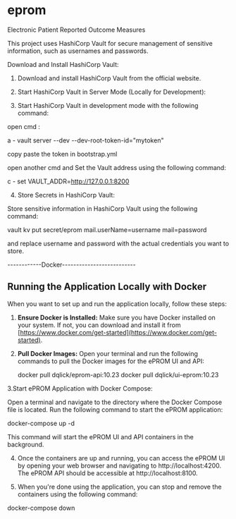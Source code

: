 # eprom
Electronic Patient Reported Outcome Measures

This project uses HashiCorp Vault for secure management of sensitive information, such as usernames and passwords.

Download and Install HashiCorp Vault:

1. Download and install HashiCorp Vault from the official website.

2. Start HashiCorp Vault in Server Mode (Locally for Development):

3. Start HashiCorp Vault in development mode with the following command:

open cmd :

 a - vault server --dev --dev-root-token-id="mytoken"
 
 copy paste the token in bootstrap.yml
 
open another cmd and Set the Vault address using the following command:

 c - set VAULT_ADDR=http://127.0.0.1:8200

4. Store Secrets in HashiCorp Vault:

Store sensitive information in HashiCorp Vault using the following command:

vault kv put secret/eprom mail.userName=username mail=password

and replace username and password with the actual credentials you want to store.

------------Docker--------------------------
## Running the Application Locally with Docker

When you want to set up and run the application locally, follow these steps:

1. **Ensure Docker is Installed:**
   Make sure you have Docker installed on your system. If not, you can download and install it from [https://www.docker.com/get-started](https://www.docker.com/get-started).

2. **Pull Docker Images:**
   Open your terminal and run the following commands to pull the Docker images for the ePROM UI and API:


   docker pull dqlick/eprom-api:10.23
   docker pull dqlick/ui-eprom:10.23
   
3.Start ePROM Application with Docker Compose:

Open a terminal and navigate to the directory where the Docker Compose file is located.
Run the following command to start the ePROM application:

  docker-compose up -d
  
  
This command will start the ePROM UI and API containers in the background.


4. Once the containers are up and running, you can access the ePROM UI by opening your web browser and navigating to http://localhost:4200.
The ePROM API should be accessible at http://localhost:8100.



5. When you're done using the application, you can stop and remove the containers using the following command:

docker-compose down

